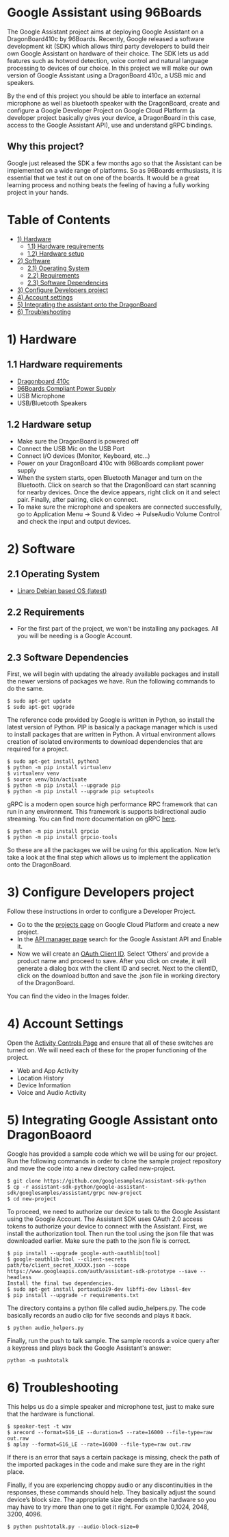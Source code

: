 # Google Assistant using 96Boards
  The Google Assistant project aims at deploying Google Assistant on a DragonBoard410c by 96Boards. Recently, Google released a software development kit (SDK) which allows third party developers to build their own Google Assistant on hardware of their choice. The SDK lets us add features such as hotword detection, voice control and natural language processing to devices of our choice. In this project we will make our own version of Google Assistant using a DragonBoard 410c, a USB mic and speakers.
  
  By the end of this project you should be able to interface an external microphone as well as bluetooth speaker with the DragonBoard, create and configure a Google Developer Project on Google Cloud Platform (a developer project basically gives your device, a DragonBoard in this case, access to the Google Assistant API), use and understand gRPC bindings. 

## Why this project?
  Google just released the SDK a few months ago so that the Assistant can be implemented on a wide range of platforms. So as 96Boards enthusiasts, it is essential that we test it out on one of the boards. It would be a great learning process and nothing beats the feeling of having a fully working project in your hands.

# Table of Contents
- [1) Hardware](#1-hardware)
   - [1.1) Hardware requirements](#11-hardware-requirements)
   - [1.2) Hardware setup](#12-hardware-setup)
- [2) Software](#2-software) 
   - [2.1) Operating System](#21-operating-system)
   - [2.2) Requirements](#22-requirements)
   - [2.3) Software Dependencies](#23-software-dependencies)
- [3) Configure Developers project](#3-configure-developers-project)
- [4) Account settings](#4-account-settings)
- [5) Integrating the assistant onto the DragonBoard](#5-integrating-the-assistant-onto-the-DragonBoard)
- [6) Troubleshooting](#6-trobleshooting)
# 1) Hardware

## 1.1 Hardware requirements

- [Dragonboard 410c](http://www.96boards.org/product/dragonboard410c/)
- [96Boards Compliant Power Supply](http://www.96boards.org/product/power/)
- USB Microphone
- USB/Bluetooth Speakers

## 1.2 Hardware setup

- Make sure the DragonBoard is powered off
- Connect the USB Mic on the USB Port
- Connect I/O devices (Monitor, Keyboard, etc...)
- Power on your DragonBoard 410c with 96Boards compliant power supply
- When the system starts, open Bluetooth Manager and turn on the Bluetooth. Click on search so that the DragonBoard can start scanning for nearby devices. Once the device appears, right click on it and select pair. Finally, after pairing, click on connect. 
- To make sure the microphone and speakers are connected successfully, go to Application Menu -> Sound & Video -> PulseAudio Volume Control and check the input and output devices.

# 2) Software

## 2.1 Operating System

- [Linaro Debian based OS (latest)](https://github.com/96boards/documentation/blob/master/ConsumerEdition/DragonBoard-410c/Downloads/Debian.md)

## 2.2 Requirements
- For the first part of the project, we won't be installing any packages. All you will be needing is a Google Account. 

## 2.3 Software Dependencies
First, we will begin with updating the already available packages and install the newer versions of packages we have. Run the following commands to do the same.
```
$ sudo apt-get update
$ sudo apt-get upgrade
```
The reference code provided by Google is written in Python, so install the latest version of Python. PIP is basically a package manager which is used to install packages that are written in Python. A virtual environment allows creation of isolated environments to download dependencies that are required for a project.
```
$ sudo apt-get install python3
$ python -m pip install virtualenv
$ virtualenv venv
$ source venv/bin/activate
$ python -m pip install --upgrade pip
$ python -m pip install --upgrade pip setuptools
```
gRPC is a modern open source high performance RPC framework that can run in any environment. This framework is supports bidirectional audio streaming. You can find more documentation on gRPC [here](http://www.grpc.io/docs/).
```
$ python -m pip install grpcio
$ python -m pip install grpcio-tools
```
So these are all the packages we will be using for this application. Now let’s take a look at the final step which allows us to implement the application onto the DragonBoard.


# 3) Configure Developers project
Follow these instructions in order to configure a Developer Project.

- Go to the the [projects page](https://console.cloud.google.com/cloud-resource-manager) on Google Cloud Platform and create a new project.
- In the [API manager page](https://console.developers.google.com/apis/api/embeddedassistant.googleapis.com/overview?project=dragon-assistant&duration=PT1H) search for the Google Assistant API and Enable it.
- Now we will create an [OAuth Client ID](https://console.developers.google.com/apis/credentials/oauthclient?project=dragon-assistant&pli=1). Select ‘Others’ and provide a product name and proceed to save. After you click on create, it will generate a dialog box with the client ID and secret. Next to the clientID, click on the download button and save the .json file in working directory of the DragonBoard.

You can find the video in the Images folder.
# 4) Account Settings
Open the [Activity Controls Page](https://myaccount.google.com/activitycontrols) and ensure that all of these switches are turned on. We will need each of these for the proper functioning of the project. 
- Web and App Activity
- Location History
- Device Information
- Voice and Audio Activity 

# 5) Integrating Google Assistant onto DragonBoaord
Google has provided a sample code which we will be using for our project. Run the following commands in order to clone the sample project repository and move the code into a new directory called new-project.
```
$ git clone https://github.com/googlesamples/assistant-sdk-python
$ cp -r assistant-sdk-python/google-assistant-sdk/googlesamples/assistant/grpc new-project
$ cd new-project
```
To proceed, we need to authorize our device to talk to the Google Assistant using the Google Account. The Assistant SDK uses OAuth 2.0 access tokens to authorize your device to connect with the Assistant. First, we install the authorization tool. Then run the tool using the json file that was downloaded earlier. Make sure the path to the json file is correct.
```
$ pip install --upgrade google-auth-oauthlib[tool]
$ google-oauthlib-tool --client-secrets path/to/client_secret_XXXXX.json --scope https://www.googleapis.com/auth/assistant-sdk-prototype --save --headless
Install the final two dependencies.
$ sudo apt-get install portaudio19-dev libffi-dev libssl-dev
$ pip install --upgrade -r requirements.txt
```
The directory contains a python file called audio_helpers.py. The code basically records an audio clip for five seconds and plays it back. 
```
$ python audio_helpers.py
```
Finally, run the push to talk sample. The sample records a voice query after a keypress and plays back the Google Assistant's answer:
```
python -m pushtotalk
```
# 6) Troubleshooting
This helps us do a simple speaker and microphone test, just to make sure that the hardware is functional. 
```
$ speaker-test -t wav
$ arecord --format=S16_LE --duration=5 --rate=16000 --file-type=raw out.raw
$ aplay --format=S16_LE --rate=16000 --file-type=raw out.raw
```
If there is an error that says a certain package is missing, check the path of the imported packages in the code and make sure they are in the right place. 

Finally, if you are experiencing choppy audio or any discontinuities in the responses, these commands should help. They basically adjust the sound device’s block size.
The appropriate size depends on the hardware so you may have to try more than one to get it right. For example 0,1024, 2048, 3200, 4096.
```
$ python pushtotalk.py --audio-block-size=0
```

